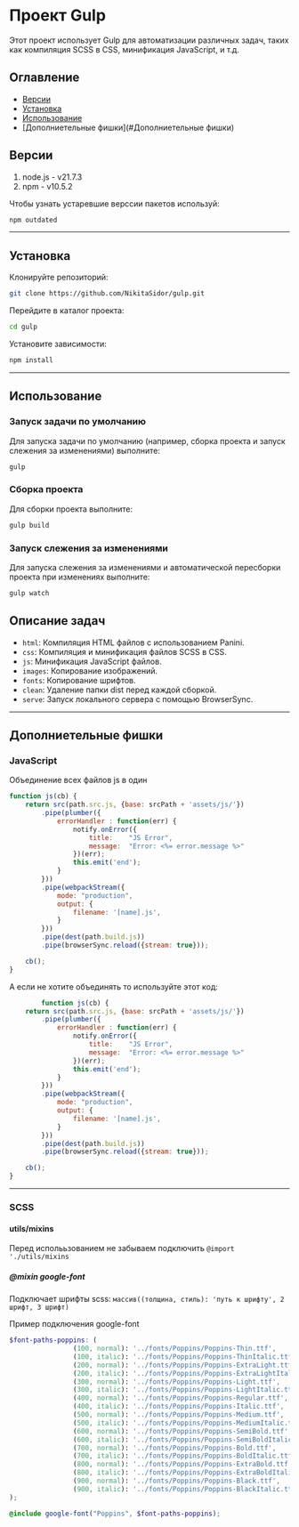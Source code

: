 # Проект Gulp

Этот проект использует Gulp для автоматизации различных задач, таких как компиляция SCSS в CSS, минификация JavaScript, и т.д.

## Оглавление

- [Версии](#Версии)
- [Установка](#Установка)
- [Использование](#Использование)
- [Дополниетельные фишки](#Дополниетельные фишки)

## Версии
1) node.js - v21.7.3
2) npm - v10.5.2

Чтобы узнать устаревшие верссии пакетов используй:
```bash
npm outdated
```
___
## Установка

Клонируйте репозиторий:

```bash
git clone https://github.com/NikitaSidor/gulp.git
```

Перейдите в каталог проекта:

```bash
cd gulp
```

Установите зависимости:

```bash
npm install
```
___
## Использование

### Запуск задачи по умолчанию

Для запуска задачи по умолчанию (например, сборка проекта и запуск слежения за изменениями) выполните:

```bash
gulp
```

### Сборка проекта

Для сборки проекта выполните:

```bash
gulp build
```

### Запуск слежения за изменениями

Для запуска слежения за изменениями и автоматической пересборки проекта при изменениях выполните:

```bash
gulp watch
```

## Описание задач

- `html`: Компиляция HTML файлов с использованием Panini.
- `css`: Компиляция и минификация файлов SCSS в CSS.
- `js`: Минификация JavaScript файлов.
- `images`: Копирование изображений.
- `fonts`: Копирование шрифтов.
- `clean`: Удаление папки dist перед каждой сборкой.
- `serve`: Запуск локального сервера с помощью BrowserSync.
___
## Дополниетельные фишки
### JavaScript
Объединение всех файлов js в один
```javascript
function js(cb) {
    return src(path.src.js, {base: srcPath + 'assets/js/'})
        .pipe(plumber({
            errorHandler : function(err) {
                notify.onError({
                    title:    "JS Error",
                    message:  "Error: <%= error.message %>"
                })(err);
                this.emit('end');
            }
        }))
        .pipe(webpackStream({
            mode: "production",
            output: {
                filename: '[name].js',
            }
        }))
        .pipe(dest(path.build.js))
        .pipe(browserSync.reload({stream: true}));

    cb();
}
```
А если не хотите объединять то используйте этот код:
```javascript
        function js(cb) {
    return src(path.src.js, {base: srcPath + 'assets/js/'})
        .pipe(plumber({
            errorHandler : function(err) {
                notify.onError({
                    title:    "JS Error",
                    message:  "Error: <%= error.message %>"
                })(err);
                this.emit('end');
            }
        }))
        .pipe(webpackStream({
            mode: "production",
            output: {
                filename: '[name].js',
            }
        }))
        .pipe(dest(path.build.js))
        .pipe(browserSync.reload({stream: true}));

    cb();
}
```
___
### SCSS
#### utils/mixins
Перед исполььзованием не забываем подключить `@import './utils/mixins`
##### @mixin google-font 
Подключает шрифты scss:
`массив((толщина, стиль): 'путь к шрифту', 2 шрифт, 3 шрифт)`

Пример подключения google-font
```scss
$font-paths-poppins: (
                (100, normal): '../fonts/Poppins/Poppins-Thin.ttf',
                (100, italic): '../fonts/Poppins/Poppins-ThinItalic.ttf',
                (200, normal): '../fonts/Poppins/Poppins-ExtraLight.ttf',
                (200, italic): '../fonts/Poppins/Poppins-ExtraLightItalic.ttf',
                (300, normal): '../fonts/Poppins/Poppins-Light.ttf',
                (300, italic): '../fonts/Poppins/Poppins-LightItalic.ttf',
                (400, normal): '../fonts/Poppins/Poppins-Regular.ttf',
                (400, italic): '../fonts/Poppins/Poppins-Italic.ttf',
                (500, normal): '../fonts/Poppins/Poppins-Medium.ttf',
                (500, italic): '../fonts/Poppins/Poppins-MediumItalic.ttf',
                (600, normal): '../fonts/Poppins/Poppins-SemiBold.ttf',
                (600, italic): '../fonts/Poppins/Poppins-SemiBoldItalic.ttf',
                (700, normal): '../fonts/Poppins/Poppins-Bold.ttf',
                (700, italic): '../fonts/Poppins/Poppins-BoldItalic.ttf',
                (800, normal): '../fonts/Poppins/Poppins-ExtraBold.ttf',
                (800, italic): '../fonts/Poppins/Poppins-ExtraBoldItalic.ttf',
                (900, normal): '../fonts/Poppins/Poppins-Black.ttf',
                (900, italic): '../fonts/Poppins/Poppins-BlackItalic.ttf'
);

@include google-font("Poppins", $font-paths-poppins);
```